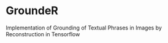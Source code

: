 # GroundeR
Implementation of Grounding of Textual Phrases in Images by Reconstruction in Tensorflow
